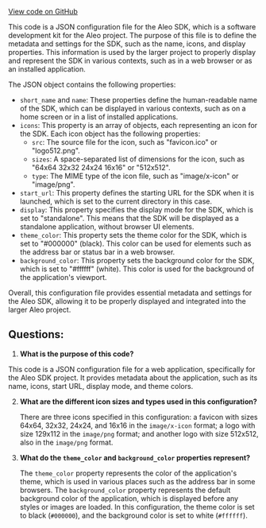 [View code on GitHub](https://github.com/AleoHQ/aleo/website/public/manifest.json)

This code is a JSON configuration file for the Aleo SDK, which is a software development kit for the Aleo project. The purpose of this file is to define the metadata and settings for the SDK, such as the name, icons, and display properties. This information is used by the larger project to properly display and represent the SDK in various contexts, such as in a web browser or as an installed application.

The JSON object contains the following properties:

- `short_name` and `name`: These properties define the human-readable name of the SDK, which can be displayed in various contexts, such as on a home screen or in a list of installed applications.
- `icons`: This property is an array of objects, each representing an icon for the SDK. Each icon object has the following properties:
  - `src`: The source file for the icon, such as "favicon.ico" or "logo512.png".
  - `sizes`: A space-separated list of dimensions for the icon, such as "64x64 32x32 24x24 16x16" or "512x512".
  - `type`: The MIME type of the icon file, such as "image/x-icon" or "image/png".
- `start_url`: This property defines the starting URL for the SDK when it is launched, which is set to the current directory in this case.
- `display`: This property specifies the display mode for the SDK, which is set to "standalone". This means that the SDK will be displayed as a standalone application, without browser UI elements.
- `theme_color`: This property sets the theme color for the SDK, which is set to "#000000" (black). This color can be used for elements such as the address bar or status bar in a web browser.
- `background_color`: This property sets the background color for the SDK, which is set to "#ffffff" (white). This color is used for the background of the application's viewport.

Overall, this configuration file provides essential metadata and settings for the Aleo SDK, allowing it to be properly displayed and integrated into the larger Aleo project.
## Questions: 
 1. **What is the purpose of this code?**

   This code is a JSON configuration file for a web application, specifically for the Aleo SDK project. It provides metadata about the application, such as its name, icons, start URL, display mode, and theme colors.

2. **What are the different icon sizes and types used in this configuration?**

   There are three icons specified in this configuration: a favicon with sizes 64x64, 32x32, 24x24, and 16x16 in the `image/x-icon` format; a logo with size 129x112 in the `image/png` format; and another logo with size 512x512, also in the `image/png` format.

3. **What do the `theme_color` and `background_color` properties represent?**

   The `theme_color` property represents the color of the application's theme, which is used in various places such as the address bar in some browsers. The `background_color` property represents the default background color of the application, which is displayed before any styles or images are loaded. In this configuration, the theme color is set to black (`#000000`), and the background color is set to white (`#ffffff`).